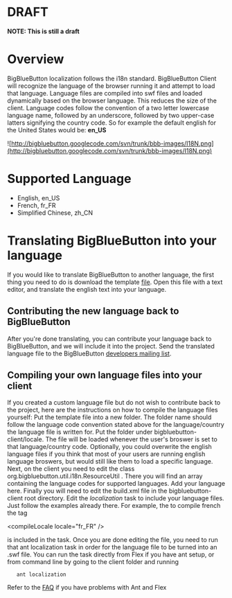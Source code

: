 # DRAFT #
**NOTE: This is still a draft**

# Overview #

BigBlueButton localization follows the i18n standard. BigBlueButton Client will recognize the language of the browser running it and attempt to load that language. Language files are compiled into swf files and loaded dynamically based on the browser language. This reduces the size of the client. Language codes follow the convention of a two letter lowercase language name, followed by an underscore, followed by two upper-case latters signifying the country code. So for example the default english for the United States would be: **en\_US**

![http://bigbluebutton.googlecode.com/svn/trunk/bbb-images/I18N.png](http://bigbluebutton.googlecode.com/svn/trunk/bbb-images/I18N.png)

# Supported Language #
  * English, en\_US
  * French, fr\_FR
  * Simplified Chinese, zh\_CN

# Translating BigBlueButton into your language #
If you would like to translate BigBlueButton to another language, the first thing you need to do is download the template [file](http://bigbluebutton.googlecode.com/files/bbbResources.properties). Open this file with a text editor, and translate the english text into your language.

## Contributing the new language back to BigBlueButton ##
After you're done translating, you can contribute your language back to BigBlueButton, and we will include it into the project. Send the translated language file to the BigBlueButton [developers mailing list](http://groups.google.com/group/bigbluebutton-dev).

## Compiling your own language files into your client ##
If you created a custom language file but do not wish to contribute back to the project, here are the instructions on how to compile the language files yourself:
Put the template file into a new folder. The folder name should follow the language code convention stated above for the language/country the language file is written for. Put the folder under bigbluebutton-client/locale.
The file will be loaded whenever the user's broswer is set to that language/country code. Optionally, you could overwrite the english language files if you think that most of your users are running english language broswers, but would still like them to load a specific language.
Next, on the client you need to edit the class org.bigbluebutton.util.i18n.ResourceUtil . There you will find an array containing the language codes for supported languages. Add your language here.
Finally you will need to edit the build.xml file in the bigbluebutton-client root directory. Edit the _localization_ task to include your language files. Just follow the examples already there. For example, the to compile french the tag 

&lt;compileLocale locale="fr\_FR" /&gt;

 is included in the task. Once you are done editing the file, you need to run that ant localization task in order for the language file to be turned into an .swf file. You can run the task directly from Flex if you have ant setup, or from command line by going to the client folder and running
```
   ant localization
```
Refer to the [FAQ](http://code.google.com/p/bigbluebutton/wiki/FAQ#My_client_fails_at_startup_with_RSL_error;_Error_2035:URL_Not_Fo) if you have problems with Ant and Flex